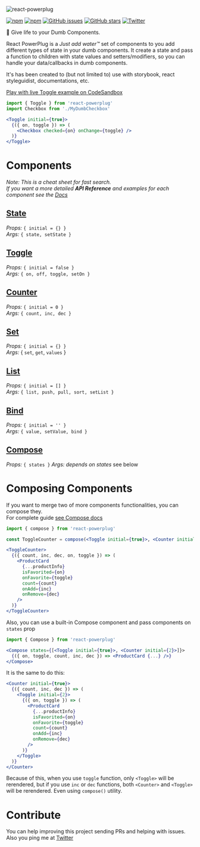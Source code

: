 ![react-powerplug](./logo.png)

[![npm](https://img.shields.io/npm/v/react-powerplug.svg?style=flat-square)](https://www.npmjs.com/package/react-powerplug)
[![npm](https://img.shields.io/npm/dt/react-powerplug.svg?style=flat-square)](https://www.npmjs.com/package/react-powerplug)
[![GitHub issues](https://img.shields.io/github/issues/renatorib/react-powerplug.svg?style=flat-square)](https://github.com/renatorib/react-powerplug/issues)
[![GitHub stars](https://img.shields.io/github/stars/renatorib/react-powerplug.svg?style=flat-square)](https://github.com/renatorib/react-powerplug/stargazers)
[![Twitter](https://img.shields.io/twitter/url/https/github.com/renatorib/react-powerplug.svg?style=social&style=flat-square)](https://twitter.com/intent/tweet?url=https://github.com/renatorib/react-powerplug)

:electric_plug: Give life to your Dumb Components.  

React PowerPlug is a *Just add water™* set of components to you add different types of state in your dumb components. It create a state and pass a function to children with state values and setters/modifiers, so you can handle your data/callbacks in dumb components.

It's has been created to (but not limited to) use with storybook, react styleguidist, documentations, etc.

[Play with live Toggle example on CodeSandbox](https://codesandbox.io/s/jp890p2x7w)

```jsx
import { Toggle } from 'react-powerplug'
import Checkbox from './MyDumbCheckbox'

<Toggle initial={true}>
  {({ on, toggle }) => (
    <Checkbox checked={on} onChange={toggle} />
  )}
</Toggle>
```

# Components

*Note: This is a cheat sheet for fast search.*  
*If you want a more detailed **API Reference** and examples for each component see the [Docs](docs/README.md)*

## [State](docs/componentes/State.md)
*Props:* `{ initial = {} }`  
*Args:* `{ state, setState }`

## [Toggle](docs/componentes/Toggle.md)
*Props:* `{ initial = false }`  
*Args:* `{ on, off, toggle, setOn }`

## [Counter](docs/componentes/Counter.md)
*Props:* `{ initial = 0 }`  
*Args:* `{ count, inc, dec }`

## [Set](docs/componentes/Set.md)
*Props:* `{ initial = {} }`  
*Args:* { `set`, `get`, `values` }

## [List](docs/componentes/List.md)
*Props:* `{ initial = [] }`  
*Args:* `{ list, push, pull, sort, setList }`

## [Bind](docs/componentes/Bind.md)
*Props:* `{ initial = '' }`  
*Args:* `{ value, setValue, bind }`   

## [Compose](docs/componentes/Compose.md)
*Props:* `{ states }`
*Args:* *depends on states* see below


# Composing Components

If you want to merge two of more components functionalities, you can compose they.  
For complete guide [see Compose docs](docs/components/Compose.md)

```jsx
import { compose } from 'react-powerplug'

const ToggleCounter = compose(<Toggle initial={true}>, <Counter initial={2}>)

<ToggleCounter>
  {({ count, inc, dec, on, toggle }) => (
    <ProductCard
      {...productInfo}
      isFavorited={on}
      onFavorite={toggle}
      count={count}
      onAdd={inc}
      onRemove={dec}
    />
  )}
</ToggleCounter>
``` 

Also, you can use a built-in Compose component and pass components on `states` prop

```jsx
import { Compose } from 'react-powerplug'

<Compose states={[<Toggle initial={true}>, <Counter initial={2}>]}>
  {({ on, toggle, count, inc, dec }) => <ProductCard {...} />}
</Compose>
``` 

It is the same to do this:

```jsx
<Counter initial={true}>
  {({ count, inc, dec }) => (
    <Toggle initial={2}>
      {({ on, toggle }) => (
        <ProductCard
          {...productInfo}
          isFavorited={on}
          onFavorite={toggle}
          count={count}
          onAdd={inc}
          onRemove={dec}
        />
      )}
    </Toggle>
  )}
</Counter>
```

Because of this, when you use `toggle` function, only `<Toggle>` will be rerendered, but if you use `inc` or `dec` functions, both `<Counter>` and `<Toggle>` will be rerendered. Even using `compose()` utility.

# Contribute

You can help improving this project sending PRs and helping with issues.
Also you ping me at [Twitter](http://twitter.com/renatorib_)
